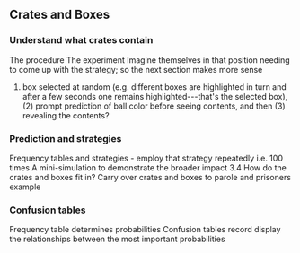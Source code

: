 ## Crates and Boxes

### Understand what crates contain
The procedure
The experiment
Imagine themselves in that position needing to come up with the strategy; so the next section makes more sense

1) box selected at random (e.g. different boxes are highlighted in turn and after a few seconds one remains highlighted---that's the selected box), (2) prompt prediction of ball color before seeing contents, and then (3) revealing the contents?

### Prediction and strategies

Frequency tables and strategies - employ that strategy repeatedly i.e. 100 times
A mini-simulation to demonstrate the broader impact
3.4 How do the crates and boxes fit in?
Carry over crates and boxes to parole and prisoners example

### Confusion tables

Frequency table determines probabilities
Confusion tables record display the relationships between the most important probabilities
